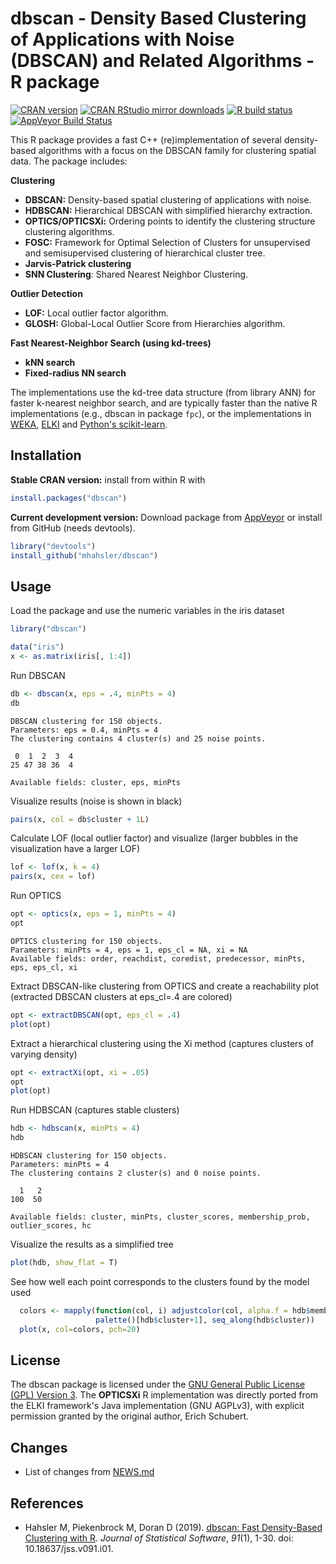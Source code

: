 # dbscan - Density Based Clustering of Applications with Noise (DBSCAN) and Related Algorithms - R package

[![CRAN version](https://www.r-pkg.org/badges/version/dbscan)](https://cran.r-project.org/package=dbscan)
[![CRAN RStudio mirror downloads](https://cranlogs.r-pkg.org/badges/dbscan)](https://cran.r-project.org/package=dbscan)
[![R build status](https://github.com/mhahsler/dbscan/workflows/R-CMD-check/badge.svg)](https://github.com/mhahsler/dbscan/actions)
[![AppVeyor Build Status](https://ci.appveyor.com/api/projects/status/github/mhahsler/dbscan?branch=master&svg=true)](https://ci.appveyor.com/project/mhahsler/dbscan)

This R package provides a fast C++ (re)implementation of several density-based algorithms with a focus on the DBSCAN family for clustering spatial data.
The package includes: 
 
__Clustering__

- __DBSCAN:__ Density-based spatial clustering of applications with noise.
- __HDBSCAN:__  Hierarchical DBSCAN with simplified hierarchy extraction.
- __OPTICS/OPTICSXi:__ Ordering points to identify the clustering structure clustering algorithms.
- __FOSC:__ Framework for Optimal Selection of Clusters for unsupervised and semisupervised clustering of hierarchical cluster tree.
- __Jarvis-Patrick clustering__
- __SNN Clustering__: Shared Nearest Neighbor Clustering.

__Outlier Detection__

- __LOF:__ Local outlier factor algorithm. 
- __GLOSH:__ Global-Local Outlier Score from Hierarchies algorithm. 

__Fast Nearest-Neighbor Search (using kd-trees)__

- __kNN search__
- __Fixed-radius NN search__

The implementations use the kd-tree data structure (from library ANN) for faster k-nearest neighbor search, and are typically faster than the native R implementations (e.g., dbscan in package `fpc`), or the 
implementations in [WEKA](https://www.cs.waikato.ac.nz/ml/weka/), [ELKI](https://elki-project.github.io/) and [Python's scikit-learn](https://scikit-learn.org/).

## Installation

__Stable CRAN version:__ install from within R with
```R
install.packages("dbscan")
```
__Current development version:__ Download package from [AppVeyor](https://ci.appveyor.com/project/mhahsler/dbscan/build/artifacts) or install from GitHub (needs devtools).
```R 
library("devtools")
install_github("mhahsler/dbscan")
```

## Usage

Load the package and use the numeric variables in the iris dataset
```R
library("dbscan")

data("iris")
x <- as.matrix(iris[, 1:4])
```

Run DBSCAN
```R
db <- dbscan(x, eps = .4, minPts = 4)
db
```

```
DBSCAN clustering for 150 objects.
Parameters: eps = 0.4, minPts = 4
The clustering contains 4 cluster(s) and 25 noise points.

 0  1  2  3  4 
25 47 38 36  4 

Available fields: cluster, eps, minPts
```

Visualize results (noise is shown in black)
```R
pairs(x, col = db$cluster + 1L)
```


Calculate LOF (local outlier factor) 
and visualize (larger bubbles in the visualization have a larger LOF)
```R
lof <- lof(x, k = 4)
pairs(x, cex = lof)
```

Run OPTICS
```R
opt <- optics(x, eps = 1, minPts = 4)
opt
```

```
OPTICS clustering for 150 objects.
Parameters: minPts = 4, eps = 1, eps_cl = NA, xi = NA
Available fields: order, reachdist, coredist, predecessor, minPts, eps, eps_cl, xi
```

Extract DBSCAN-like clustering from OPTICS 
and create a reachability plot (extracted DBSCAN clusters at eps_cl=.4 are colored)
```R
opt <- extractDBSCAN(opt, eps_cl = .4)
plot(opt)
```

Extract a hierarchical clustering using the Xi method (captures clusters of varying density)
```R
opt <- extractXi(opt, xi = .05)
opt
plot(opt)
```

Run HDBSCAN (captures stable clusters)
```R
hdb <- hdbscan(x, minPts = 4)
hdb
```

```
HDBSCAN clustering for 150 objects.
Parameters: minPts = 4
The clustering contains 2 cluster(s) and 0 noise points.

  1   2 
100  50 

Available fields: cluster, minPts, cluster_scores, membership_prob, outlier_scores, hc
```

Visualize the results as a simplified tree 
```R
plot(hdb, show_flat = T)
```

See how well each point corresponds to the clusters found by the model used
```R
  colors <- mapply(function(col, i) adjustcolor(col, alpha.f = hdb$membership_prob[i]), 
                   palette()[hdb$cluster+1], seq_along(hdb$cluster))
  plot(x, col=colors, pch=20)
```

## License 
The dbscan package is licensed under the [GNU General Public License (GPL) Version 3](https://www.gnu.org/licenses/gpl-3.0.en.html). The __OPTICSXi__ R implementation was directly ported from the ELKI framework's Java implementation (GNU AGPLv3), with explicit permission granted by the original author, Erich Schubert.  

## Changes
* List of changes from [NEWS.md](https://github.com/mhahsler/dbscan/blob/master/NEWS.md)

## References

- Hahsler M, Piekenbrock M, Doran D (2019). [dbscan: Fast Density-Based Clustering with R](https://doi.org/10.18637/jss.v091.i01). _Journal of Statistical Software_, *91*(1), 1-30. doi: 10.18637/jss.v091.i01.

